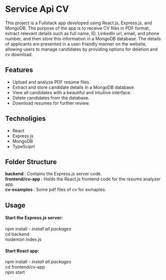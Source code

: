 ﻿# Service Api CV

This project is a Fullstack app developed using React.js, Express.js, and MongoDB. The purpose of the app is to receive CV files in PDF format, extract relevant details such as full name, ID, LinkedIn url, email, and phone number, and then store this information in a MongoDB database. The details of applicants are presented in a user-friendly manner on the website, allowing users to manage candidates by providing options for deletion and cv download.

## Features

- Upload and analyze PDF resume files.
- Extract and store candidate details in a MongoDB database.
- View all candidates with a beautiful and intuitive interface.
- Delete candidates from the database.
- Download resumes for further review.

## Technoligies

- React
- Express.js
- MongoDB
- TypeSciprt

## Folder Structure

<strong> backend </strong>: Contains the Express.js server code. <br>
<strong> frontend/cv-app </strong>: Holds the React.js frontend code for the resume analyzer app. <br>
<strong> cv-examples </strong>: Some pdf files of cv for exmaples. <br>

## Usage

#### Start the Express.js server: <br>
npm install - _install all packages_  <br>
cd backend  <br>
nodemon index.js  <br>

#### Start React app:  <br>
npm install - _install all packages_  <br>
cd frontend/cv-app  <br>
npm start  <br>

